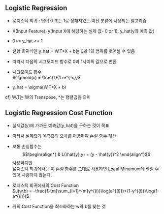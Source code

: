 ## Logistic Regression

- 로지스틱 회귀 : 답이 0 또는 1로 정해져있는 이진 분류에 사용되는 알고리즘  
- X(Input Feature), y(Input X에 해당하는 실제 값- 0 or 1), y_hat(y의 예측 값)  
- 0<= y_hat <= 1  
- 선형 회귀식인 y_hat = W.T*X + b는 0과 1의 범위를 벗어날 수 있음  
- 따라서 다음의 시그모이드 함수로 0과 1사이의 값으로 변환  
- 시그모이드 함수  
$sigmoid(x) = \frac{1}{1+e^{-x}}$  

- y_hat = \sigma(W.T*X + b)  

 cf) W.T는 W의 Transpose, *는 행렬곱을 의미  
 

## Logistic Regression Cost Function

- 실제값(y)에 가까운 예측값(y_hat)을 구하는 것이 목표  
- 따라서 실제값과 예측값의 오차를 이용하여 손실 함수 계산  
- 보통 손실함수는 $$\begin{align*} & L(\hat{y},y) = (y - \hat{y})^2 \end{align*}$$ 사용하지만  
  로지스틱 회귀에서는 이 손실 함수를 그대로 사용하면 Local Minumum에 빠질 수 있어 사용하지 않는다.  
  
- 로지스틱 회귀에서의 Cost Function  
$J(w,b) = -\frac{1}{m}\sum_{i=1}^{m}y^{(i)}\log(a^{(i)})+(1-y^{(i)})\log(1-a^{(i)})$
- 위의 Cost Function을 최소화하는 w와 b를 찾는 것

